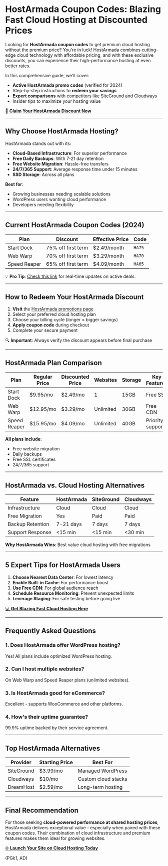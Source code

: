 # HostArmada Coupon Codes: Blazing Fast Cloud Hosting at Discounted Prices

Looking for **HostArmada coupon codes** to get premium cloud hosting without the premium price? You're in luck! HostArmada combines cutting-edge cloud technology with affordable pricing, and with these exclusive discounts, you can experience their high-performance hosting at even better rates.

In this comprehensive guide, we'll cover:
- **Active HostArmada promo codes** (verified for 2024)
- Step-by-step instructions to **redeem your savings**
- **Expert comparisons** with competitors like SiteGround and Cloudways
- Insider tips to maximize your hosting value

[🚀 **Claim Your HostArmada Discount Now**](https://snipitx.com/hostarmada-jy)

---

## Why Choose HostArmada Hosting?

HostArmada stands out with its:

- **Cloud-Based Infrastructure**: For superior performance
- **Free Daily Backups**: With 7-21 day retention
- **Free Website Migration**: Hassle-free transfers
- **24/7/365 Support**: Average response time under 15 minutes
- **SSD Storage**: Across all plans

**Best for**:
- Growing businesses needing scalable solutions
- WordPress users wanting cloud performance
- Developers needing flexibility

---

## Current HostArmada Coupon Codes (2024)

| **Plan**          | **Discount**          | **Effective Price** | Code         |
|-------------------|-----------------------|---------------------|--------------|
| Start Dock       | 75% off first term    | $2.49/month        | `HA75`       |
| Web Warp        | 70% off first term    | $3.29/month        | `HA70`       |
| Speed Reaper    | 65% off first term    | $4.09/month        | `HA65`       |

💡 **Pro Tip**: [Check this link](https://snipitx.com/hostarmada-jy) for real-time updates on active deals.

---

## How to Redeem Your HostArmada Discount

1. **Visit** the [HostArmada promotions page](https://snipitx.com/hostarmada-jy)
2. Select your preferred cloud hosting plan
3. Choose your billing cycle (longer = bigger savings)
4. **Apply coupon code** during checkout
5. Complete your secure payment

🔍 **Important**: Always verify the discount appears before final purchase

---

## HostArmada Plan Comparison

Plan          | Regular Price | Discounted Price | Websites | Storage  | Key Features
--------------|---------------|------------------|----------|----------|-------------
Start Dock    | $9.95/mo      | $2.49/mo         | 1        | 15GB     | Free SSL
Web Warp      | $12.95/mo     | $3.29/mo         | Unlimited| 30GB     | Free CDN
Speed Reaper  | $15.95/mo     | $4.09/mo         | Unlimited| 40GB     | Priority support

**All plans include**:
- Free website migration
- Daily backups
- Free SSL certificates
- 24/7/365 support

---

## HostArmada vs. Cloud Hosting Alternatives

Feature        | HostArmada | SiteGround | Cloudways
--------------|------------|------------|----------
Infrastructure | Cloud      | Cloud      | Cloud
Free Migration| Yes        | Paid       | Paid
Backup Retention | 7-21 days | 7 days    | 7 days
Support Response | <15 min  | <15 min    | <30 min

**Why HostArmada Wins**: Best value cloud hosting with free migrations

---

## 5 Expert Tips for HostArmada Users

1. **Choose Nearest Data Center**: For lowest latency
2. **Enable Built-in Cache**: For performance boost
3. **Use Free CDN**: For global audience reach
4. **Schedule Resource Monitoring**: Prevent unexpected limits
5. **Leverage Staging**: For safe testing before going live

[💻 **Get Blazing Fast Cloud Hosting Here**](https://snipitx.com/hostarmada-jy)

---

## Frequently Asked Questions

### 1. Does HostArmada offer WordPress hosting?
Yes! All plans include optimized WordPress hosting.

### 2. Can I host multiple websites?
On Web Warp and Speed Reaper plans (unlimited websites).

### 3. Is HostArmada good for eCommerce?
Excellent - supports WooCommerce and other platforms.

### 4. How's their uptime guarantee?
99.9% uptime backed by their service agreement.

---

## Top HostArmada Alternatives

| Provider    | Starting Price | Best For
|-------------|---------------|---------
| SiteGround  | $3.99/mo      | Managed WordPress
| Cloudways   | $10/mo        | Custom cloud stacks
| DreamHost   | $2.59/mo      | Long-term hosting

---

## Final Recommendation

For those seeking **cloud-powered performance at shared hosting prices**, HostArmada delivers exceptional value - especially when paired with these coupon codes. Their combination of cloud infrastructure and premium features makes them ideal for growing websites.

[🌐 **Launch Your Site on Cloud Hosting Today**](https://snipitx.com/hostarmada-jy)

(PGk1, AD)
